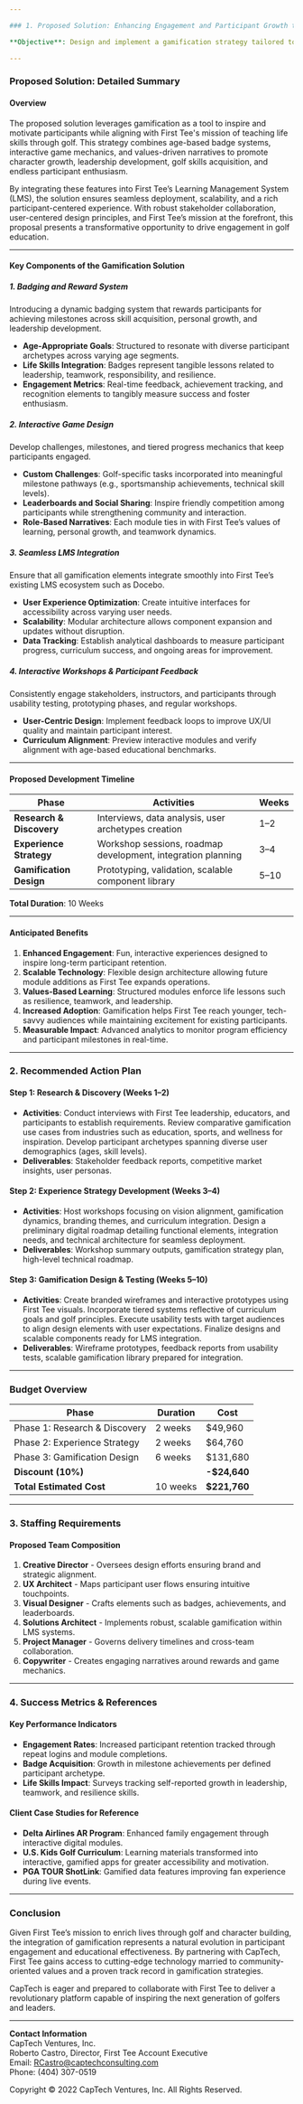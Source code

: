 ```yaml
---

### 1. Proposed Solution: Enhancing Engagement and Participant Growth through Gamification in the Golf Industry  

**Objective**: Design and implement a gamification strategy tailored to First Tee's core values of fostering life skills, character development, and leadership through golf. This solution will elevate participant engagement, streamline educational goals, and inspire growth across diverse age segments.

---
```


### Proposed Solution: Detailed Summary  

#### **Overview**  
The proposed solution leverages gamification as a tool to inspire and motivate participants while aligning with First Tee's mission of teaching life skills through golf. This strategy combines age-based badge systems, interactive game mechanics, and values-driven narratives to promote character growth, leadership development, golf skills acquisition, and endless participant enthusiasm.  

By integrating these features into First Tee’s Learning Management System (LMS), the solution ensures seamless deployment, scalability, and a rich participant-centered experience. With robust stakeholder collaboration, user-centered design principles, and First Tee’s mission at the forefront, this proposal presents a transformative opportunity to drive engagement in golf education.  

---

#### **Key Components of the Gamification Solution**  

##### 1. **Badging and Reward System**  
Introducing a dynamic badging system that rewards participants for achieving milestones across skill acquisition, personal growth, and leadership development.  
- **Age-Appropriate Goals**: Structured to resonate with diverse participant archetypes across varying age segments.  
- **Life Skills Integration**: Badges represent tangible lessons related to leadership, teamwork, responsibility, and resilience.  
- **Engagement Metrics**: Real-time feedback, achievement tracking, and recognition elements to tangibly measure success and foster enthusiasm.  

##### 2. **Interactive Game Design**  
Develop challenges, milestones, and tiered progress mechanics that keep participants engaged.  
- **Custom Challenges**: Golf-specific tasks incorporated into meaningful milestone pathways (e.g., sportsmanship achievements, technical skill levels).  
- **Leaderboards and Social Sharing**: Inspire friendly competition among participants while strengthening community and interaction.  
- **Role-Based Narratives**: Each module ties in with First Tee’s values of learning, personal growth, and teamwork dynamics.  

##### 3. **Seamless LMS Integration**  
Ensure that all gamification elements integrate smoothly into First Tee’s existing LMS ecosystem such as Docebo.  
- **User Experience Optimization**: Create intuitive interfaces for accessibility across varying user needs.  
- **Scalability**: Modular architecture allows component expansion and updates without disruption.  
- **Data Tracking**: Establish analytical dashboards to measure participant progress, curriculum success, and ongoing areas for improvement.  

##### 4. **Interactive Workshops & Participant Feedback**  
Consistently engage stakeholders, instructors, and participants through usability testing, prototyping phases, and regular workshops.  
- **User-Centric Design**: Implement feedback loops to improve UX/UI quality and maintain participant interest.  
- **Curriculum Alignment**: Preview interactive modules and verify alignment with age-based educational benchmarks.  

---

#### **Proposed Development Timeline**  

| **Phase**             | **Activities**                                         | **Weeks**  |  
|-----------------------|-------------------------------------------------------|------------|  
| **Research & Discovery** | Interviews, data analysis, user archetypes creation | 1–2        |  
| **Experience Strategy**  | Workshop sessions, roadmap development, integration planning | 3–4        |  
| **Gamification Design**  | Prototyping, validation, scalable component library  | 5–10       |  

**Total Duration**: 10 Weeks  

---

#### **Anticipated Benefits**  

1. **Enhanced Engagement**: Fun, interactive experiences designed to inspire long-term participant retention.  
2. **Scalable Technology**: Flexible design architecture allowing future module additions as First Tee expands operations.  
3. **Values-Based Learning**: Structured modules enforce life lessons such as resilience, teamwork, and leadership.  
4. **Increased Adoption**: Gamification helps First Tee reach younger, tech-savvy audiences while maintaining excitement for existing participants.  
5. **Measurable Impact**: Advanced analytics to monitor program efficiency and participant milestones in real-time.  

---

### 2. Recommended Action Plan  

#### **Step 1: Research & Discovery (Weeks 1–2)**  
- **Activities**: Conduct interviews with First Tee leadership, educators, and participants to establish requirements. Review comparative gamification use cases from industries such as education, sports, and wellness for inspiration. Develop participant archetypes spanning diverse user demographics (ages, skill levels).  
- **Deliverables**: Stakeholder feedback reports, competitive market insights, user personas.  

#### **Step 2: Experience Strategy Development (Weeks 3–4)**  
- **Activities**: Host workshops focusing on vision alignment, gamification dynamics, branding themes, and curriculum integration. Design a preliminary digital roadmap detailing functional elements, integration needs, and technical architecture for seamless deployment.  
- **Deliverables**: Workshop summary outputs, gamification strategy plan, high-level technical roadmap.  

#### **Step 3: Gamification Design & Testing (Weeks 5–10)**  
- **Activities**: Create branded wireframes and interactive prototypes using First Tee visuals. Incorporate tiered systems reflective of curriculum goals and golf principles. Execute usability tests with target audiences to align design elements with user expectations. Finalize designs and scalable components ready for LMS integration.  
- **Deliverables**: Wireframe prototypes, feedback reports from usability tests, scalable gamification library prepared for integration.  

---

### Budget Overview  

| **Phase**       | **Duration** | **Cost**            |  
|-----------------|-------------|---------------------|  
| Phase 1: Research & Discovery | 2 weeks       | $49,960            |  
| Phase 2: Experience Strategy  | 2 weeks       | $64,760            |  
| Phase 3: Gamification Design  | 6 weeks       | $131,680           |  
| **Discount (10%)**             |                 | **-$24,640**       |  
| **Total Estimated Cost**       | 10 weeks      | **$221,760**        |  

---

### 3. Staffing Requirements  

#### **Proposed Team Composition**  
1. **Creative Director** - Oversees design efforts ensuring brand and strategic alignment.  
2. **UX Architect** - Maps participant user flows ensuring intuitive touchpoints.  
3. **Visual Designer** - Crafts elements such as badges, achievements, and leaderboards.  
4. **Solutions Architect** - Implements robust, scalable gamification within LMS systems.  
5. **Project Manager** - Governs delivery timelines and cross-team collaboration.  
6. **Copywriter** - Creates engaging narratives around rewards and game mechanics.  

---

### 4. Success Metrics & References  

#### **Key Performance Indicators**  
- **Engagement Rates**: Increased participant retention tracked through repeat logins and module completions.  
- **Badge Acquisition**: Growth in milestone achievements per defined participant archetype.  
- **Life Skills Impact**: Surveys tracking self-reported growth in leadership, teamwork, and resilience skills.

#### **Client Case Studies for Reference**  
- **Delta Airlines AR Program**: Enhanced family engagement through interactive digital modules.  
- **U.S. Kids Golf Curriculum**: Learning materials transformed into interactive, gamified apps for greater accessibility and motivation.  
- **PGA TOUR ShotLink**: Gamified data features improving fan experience during live events.  

---

### Conclusion  

Given First Tee’s mission to enrich lives through golf and character building, the integration of gamification represents a natural evolution in participant engagement and educational effectiveness. By partnering with CapTech, First Tee gains access to cutting-edge technology married to community-oriented values and a proven track record in gamification strategies.

CapTech is eager and prepared to collaborate with First Tee to deliver a revolutionary platform capable of inspiring the next generation of golfers and leaders.  

---  

**Contact Information**  
CapTech Ventures, Inc.  
Roberto Castro, Director, First Tee Account Executive  
Email: RCastro@captechconsulting.com  
Phone: (404) 307-0519  

Copyright © 2022 CapTech Ventures, Inc. All Rights Reserved.